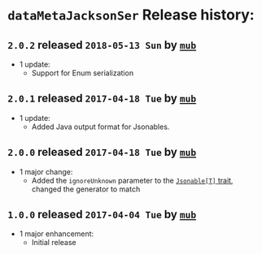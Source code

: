 # `dataMetaJacksonSer` Release history:

## `2.0.2` released `2018-05-13 Sun` by [`mub`](https://github.com/mub)
* 1 update:
    * Support for Enum serialization
    
## `2.0.1` released `2017-04-18 Tue` by [`mub`](https://github.com/mub)
* 1 update:
    * Added Java output format for Jsonables.

## `2.0.0` released `2017-04-18 Tue` by [`mub`](https://github.com/mub)
* 1 major change:
    * Added the `ignoreUnknown` parameter to the [`Jsonable[T]` trait](https://github.com/eBayDataMeta/DataMeta-domScala/blob/master/ser/jackson/fasterxml/src/main/scala/org/ebay/datameta/ser/jackson/fasterxml/Jsonable.scala), changed the generator to match
    
## `1.0.0` released `2017-04-04 Tue` by [`mub`](https://github.com/mub)
* 1 major enhancement:
  * Initial release
